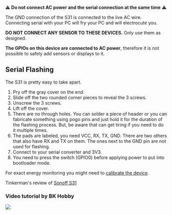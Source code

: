 ⚠️️️ **Do not connect AC power and the serial connection at the same time** ️️️⚠️️️

The GND connection of the S31 is connected to the live AC wire. Connecting serial with your PC will fry your PC and will electrocute you. 

**DO NOT CONNECT ANY SENSOR TO THESE DEVICES.** Only use them as designed. 

**The GPIOs on this device are connected to AC power**, therefore it is not possible to safely add sensors or displays to it. 

## Serial Flashing
The S31 is pretty easy to take apart.
1. Pry off the gray cover on the end.
1. Slide off the two rounded corner pieces to reveal the 3 screws.
1. Unscrew the 3 screws.
1. Lift off the cover.
1. There are no through holes.  You can solder a piece of header or you can fabricate something using pogo pins and just hold it for the duration of the flashing process.  But, be aware that can get tiring if you need to do it multiple times.
1. The pads are labeled, you need VCC, RX, TX, GND.  There are two others that also have RX and TX on them.  The ones next to the GND pin are not used for flashing.
1. Connect to your serial converter and 3V3.
1. You need to press the switch (GPIO0) before applying power to put into bootloader mode.

For exact energy monitoring you might need to [calibrate the device](power-monitoring-calibration).

Tinkerman's review of [Sonoff S31](http://tinkerman.cat/sonoff-s31-now-serious/)

### Video tutorial by BK Hobby
[![](http://img.youtube.com/vi/kKtLKjI4wA0/0.jpg)](http://www.youtube.com/watch?v=kKtLKjI4wA0 "")

